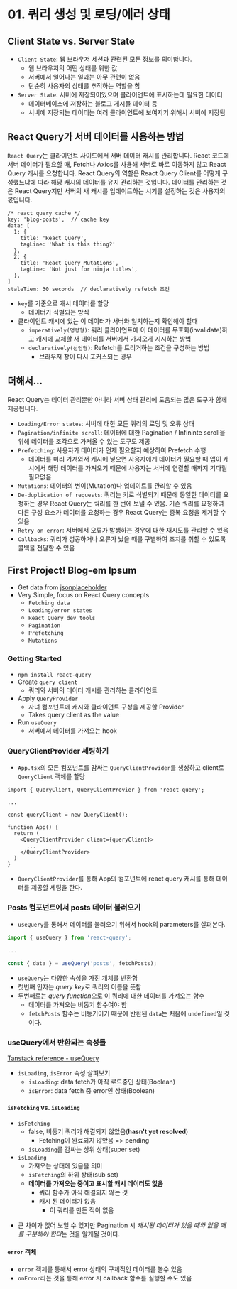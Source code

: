 # 01. 쿼리 생성 및 로딩/에러 상태

## Client State vs. Server State
- `Client State`: 웹 브라우저 세션과 관련된 모든 정보를 의미합니다.
  - 웹 브라우저의 어떤 상태를 위한 값
  - 서버에서 일어나는 일과는 아무 관련이 없음
  - 단순히 사용자의 상태를 추적하는 역할을 함
- `Server State`: 서버에 저장되어있으며 클라이언트에 표시하는데 필요한 데이터
  - 데이터베이스에 저장하는 블로그 게시물 데이터 등
  - 서버에 저장되는 데이터는 여러 클라이언트에 보여지기 위해서 서버에 저장됨

## React Query가 서버 데이터를 사용하는 방법
`React Query`는 클라이언트 사이드에서 서버 데이터 캐시를 관리합니다.
React 코드에 서버 데이터가 필요할 때, Fetch나 Axios를 사용해 서버로 바로 이동하지 않고 React Query 캐시를 요청합니다. React Query의 역할은 React Query Client를 어떻게 구성했느냐에 따라 해당 캐시의 데이터를 유지 관리하는 것입니다. 데이터를 관리하는 것은 React Query지만 서버의 새 캐시를 업데이트하는 시기를 설정하는 것은 사용자의 몫입니다.

```
/* react query cache */
key: 'blog-posts',  // cache key
data: [
  1: {
    title: 'React Query',
    tagLine: 'What is this thing?'
  },
  2: {
    title: 'React Query Mutations',
    tagLine: 'Not just for ninja tutles',
  },
]
staleTiem: 30 seconds  // declaratively refetch 조건
```
- `key`를 기준으로 캐시 데이터를 할당
  - 데이터가 식별되는 방식
- 클라이언트 캐시에 있는 이 데이터가 서버와 일치하는지 확인해야 할때
  - `imperatively(명령형)`: 쿼리 클라이언트에 이 데이터를 무효화(invalidate)하고 캐시에 교체할 새 데이터를 서버에서 가져오게 지시하는 방법
  - `declaratively(선언형)`: Refetch를 트리거하는 조건을 구성하는 방법
    - 브라우저 창이 다시 포커스되는 경우

## 더해서...
React Query는 데이터 관리뿐만 아니라 서버 상태 관리에 도움되는 많은 도구가 함께 제공됩니다.
- `Loading/Error states`: 서버에 대한 모든 쿼리의 로딩 및 오류 상태
- `Pagination/infinite scroll`: 데이터에 대한 Pagination / Infininte scroll을 위해 데이터를 조각으로 가져올 수 있는 도구도 제공
- `Prefetching`: 사용자가 데이터가 언제 필요할지 예상하여 Prefetch 수행
  - 데이터를 미리 가져와서 캐시에 넣으면 사용자에게 데이터가 필요할 때 앱이 캐시에서 해당 데이터를 가져오기 때문에 사용자는 서버에 연결할 때까지 기다릴 필요없음
- `Mutations`: 데이터의 변이(Mutation)나 업데이트를 관리할 수 있음
- `De-duplication of requests`: 쿼리는 키로 식별되기 때문에 동일한 데이터를 요청하는 경우 React Query는 쿼리를 한 번에 보낼 수 있음. 기존 쿼리를 요청하여 다른 구성 요소가 데이터를 요청하는 경우 React Query는 중복 요청을 제거할 수 있음
- `Retry on error`: 서버에서 오류가 발생하는 경우에 대한 재시도를 관리할 수 있음
- `Callbacks`: 쿼리가 성공하거나 오류가 났을 때를 구별하여 조치를 취할 수 있도록 콜백을 전달할 수 있음

## First Project! Blog-em lpsum
- Get data from [jsonplaceholder](https://jsonplaceholder.typicode.com/)
- Very Simple, focus on React Query concepts
  - `Fetching data`
  - `Loading/error states`
  - `React Query dev tools`
  - `Pagination`
  - `Prefetching`
  - `Mutations`

### Getting Started
- `npm install react-query`
- Create `query client`
  - 쿼리와 서버의 데이터 캐시를 관리하는 클라이언트
- Apply `QueryProvider`
  - 자녀 컴포넌트에 캐시와 클라이언트 구성을 제공할 Provider
  - Takes query client as the value
- Run `useQuery`
  - 서버에서 데이터를 가져오는 hook

### QueryClientProvider 세팅하기
- `App.tsx`의 모든 컴포넌트를 감싸는 `QueryClientProvider`를 생성하고 client로 `QueryClient` 객체를 할당
```tsx
import { QueryClient, QueryClientProvier } from 'react-query';

...

const queryClient = new QueryClient();

function App() {
  return (
    <QueryClientProvider client={queryClient}>
      ...
    </QueryClientProvider>
  )
}
```
- `QueryClientProvider`를 통해 App의 컴포넌트에 react query 캐시를 통해 데이터를 제공할 세팅을 한다.

### Posts 컴포넌트에서 posts 데이터 불러오기
- `useQuery`를 통해서 데이터를 불러오기 위해서 hook의 parameters를 살펴본다. 
```ts
import { useQuery } from 'react-query';

...

const { data } = useQuery('posts', fetchPosts);
```
- `useQuery`는 다양한 속성을 가진 개체를 반환함
- 첫번째 인자는 *query key*로 쿼리의 이름을 뜻함
- 두번째로는 *query function*으로 이 쿼리에 대한 데이터를 가져오는 함수
  - 데이터를 가져오는 비동기 함수여야 함
  - `fetchPosts` 함수는 비동기이기 때문에 반환된 `data`는 처음에 `undefined`일 것이다.

### useQuery에서 반환되는 속성들
[Tanstack reference - useQuery](https://tanstack.com/query/v4/docs/react/reference/useQuery)
  
- `isLoading`, `isError` 속성 살펴보기
  - `isLoading`: data fetch가 아직 로드중인 상태(Boolean)
  - `isError`: data fetch 중 error인 상태(Boolean)

#### `isFetching` vs. `isLoading`
- `isFetching`
  - false, 비동기 쿼리가 해결되지 않았음(**hasn't yet resolved**)
    - Fetching이 완료되지 않았음 => pending
  - `isLoading`를 감싸는 상위 상태(super set)
- `isLoading`
  - 가져오는 상태에 있음을 의미
  - `isFetching`의 하위 상태(sub set)
  - **데이터를 가져오는 중이고 표시할 캐시 데이터도 없음**
    - 쿼리 함수가 아직 해결되지 않는 것
    - 캐시 된 데이터가 없음
      - 이 쿼리를 만든 적이 없음
* 큰 차이가 없어 보일 수 있지만 Pagination 시 *캐시된 데이터가 있을 때와 없을 때를 구분해야 한다*는 것을 알게될 것이다.

#### `error` 객체
- `error` 객체를 통해서 error 상태의 구체적인 데이터를 볼수 있음
- `onError`라는 것을 통해 error 시 callback 함수를 실행할 수도 있음